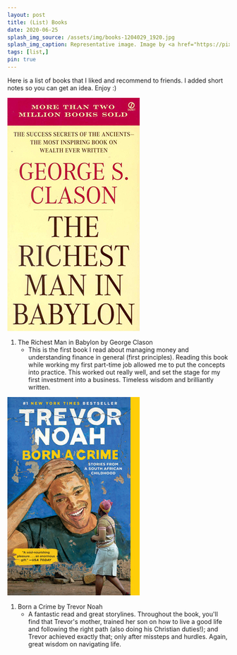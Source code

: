 ```yaml
---
layout: post
title: (List) Books
date: 2020-06-25
splash_img_source: /assets/img/books-1204029_1920.jpg
splash_img_caption: Representative image. Image by <a href="https://pixabay.com/users/luboshouska-198496/">LubosHouska</a> on Pixabay.
tags: [list,]
pin: true
---
```

Here is a list of books that I liked and recommend to friends. I added short notes so you can get an idea. Enjoy :)

<img class="book" src="/assets/img/books/babylon.jpg" alt="Book cover">

1. The Richest Man in Babylon by George Clason
    * This is the first book I read about managing money and understanding finance in general (first principles). Reading this book while working my first part-time job allowed me to put the concepts into practice. This worked out really well, and set the stage for my first investment into a business. Timeless wisdom and brilliantly written. 

<img class="book" src="/assets/img/books/born_a_crime.jpeg" alt="Book cover">

1. Born a Crime by Trevor Noah
    * A fantastic read and great storylines. Throughout the book, you'll find that Trevor's mother, trained her son on how to live a good life and following the right path (also doing his Christian duties!); and Trevor achieved exactly that; only after missteps and hurdles. Again, great wisdom on navigating life. 
